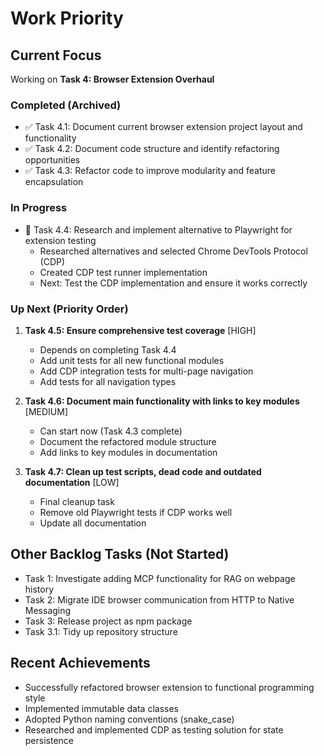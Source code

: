 # Work Priority

## Current Focus

Working on **Task 4: Browser Extension Overhaul**

### Completed (Archived)

- ✅ Task 4.1: Document current browser extension project layout and functionality
- ✅ Task 4.2: Document code structure and identify refactoring opportunities  
- ✅ Task 4.3: Refactor code to improve modularity and feature encapsulation

### In Progress

- 🔄 Task 4.4: Research and implement alternative to Playwright for extension testing
  - Researched alternatives and selected Chrome DevTools Protocol (CDP)
  - Created CDP test runner implementation
  - Next: Test the CDP implementation and ensure it works correctly

### Up Next (Priority Order)

1. **Task 4.5: Ensure comprehensive test coverage** [HIGH]
   - Depends on completing Task 4.4
   - Add unit tests for all new functional modules
   - Add CDP integration tests for multi-page navigation
   - Add tests for all navigation types

2. **Task 4.6: Document main functionality with links to key modules** [MEDIUM]
   - Can start now (Task 4.3 complete)
   - Document the refactored module structure
   - Add links to key modules in documentation

3. **Task 4.7: Clean up test scripts, dead code and outdated documentation** [LOW]
   - Final cleanup task
   - Remove old Playwright tests if CDP works well
   - Update all documentation

## Other Backlog Tasks (Not Started)

- Task 1: Investigate adding MCP functionality for RAG on webpage history
- Task 2: Migrate IDE browser communication from HTTP to Native Messaging
- Task 3: Release project as npm package
- Task 3.1: Tidy up repository structure

## Recent Achievements

- Successfully refactored browser extension to functional programming style
- Implemented immutable data classes
- Adopted Python naming conventions (snake_case)
- Researched and implemented CDP as testing solution for state persistence
